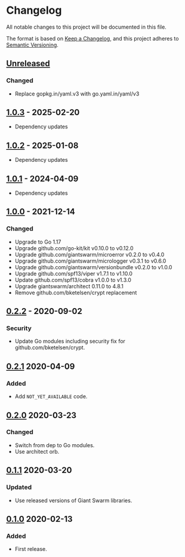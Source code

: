# Changelog

All notable changes to this project will be documented in this file.

The format is based on [Keep a Changelog](https://keepachangelog.com/en/1.0.0/),
and this project adheres to [Semantic Versioning](https://semver.org/spec/v2.0.0.html).



## [Unreleased]

### Changed

- Replace gopkg.in/yaml.v3 with go.yaml.in/yaml/v3

## [1.0.3] - 2025-02-20

- Dependency updates

## [1.0.2] - 2025-01-08

- Dependency updates

## [1.0.1] - 2024-04-09

- Dependency updates

## [1.0.0] - 2021-12-14

### Changed

- Upgrade to Go 1.17
- Upgrade github.com/go-kit/kit v0.10.0 to v0.12.0
- Upgrade github.com/giantswarm/microerror v0.2.0 to v0.4.0
- Upgrade github.com/giantswarm/micrologger v0.3.1 to v0.6.0
- Upgrade github.com/giantswarm/versionbundle v0.2.0 to v1.0.0
- Upgrade github.com/spf13/viper v1.7.1 to v1.10.0
- Update github.com/spf13/cobra v1.0.0 to v1.3.0
- Upgrade giantswarm/architect 0.11.0 to 4.8.1
- Remove github.com/bketelsen/crypt replacement

## [0.2.2] - 2020-09-02

### Security

- Update Go modules including security fix for github.com/bketelsen/crypt.

## [0.2.1] 2020-04-09

### Added

- Add `NOT_YET_AVAILABLE` code.



## [0.2.0] 2020-03-23

### Changed

- Switch from dep to Go modules.
- Use architect orb.



## [0.1.1] 2020-03-20

### Updated

- Use released versions of Giant Swarm libraries.



## [0.1.0] 2020-02-13

### Added

- First release.



[Unreleased]: https://github.com/giantswarm/microkit/compare/v1.0.3...HEAD
[1.0.3]: https://github.com/giantswarm/microkit/compare/v1.0.2...v1.0.3
[1.0.2]: https://github.com/giantswarm/microkit/compare/v1.0.1...v1.0.2
[1.0.1]: https://github.com/giantswarm/microkit/compare/v1.0.0...v1.0.1
[1.0.0]: https://github.com/giantswarm/microkit/compare/v0.2.2...v1.0.0
[0.2.2]: https://github.com/giantswarm/microkit/compare/v0.2.1...v0.2.2
[0.2.1]: https://github.com/giantswarm/microkit/compare/v0.2.0...v0.2.1
[0.2.0]: https://github.com/giantswarm/microkit/compare/v0.1.1...v0.2.0
[0.1.1]: https://github.com/giantswarm/microkit/compare/v0.1.0...v0.1.1

[0.1.0]: https://github.com/giantswarm/microkit/releases/tag/v0.1.0
